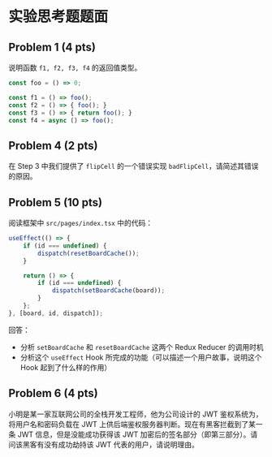 # 实验思考题题面

## Problem 1 (4 pts)

说明函数 `f1, f2, f3, f4` 的返回值类型。

```typescript
const foo = () => 0;

const f1 = () => foo();
const f2 = () => { foo(); }
const f3 = () => { return foo(); }
const f4 = async () => foo();
```

## Problem 4 (2 pts)

在 Step 3 中我们提供了 `flipCell` 的一个错误实现 `badFlipCell`，请简述其错误的原因。

## Problem 5 (10 pts)

阅读框架中 `src/pages/index.tsx` 中的代码：

```typescript
useEffect(() => {
    if (id === undefined) {
        dispatch(resetBoardCache());
    }

    return () => {
        if (id === undefined) {
            dispatch(setBoardCache(board));
        }
    };
}, [board, id, dispatch]);
```

回答：

- 分析 `setBoardCache` 和 `resetBoardCache` 这两个 Redux Reducer 的调用时机
- 分析这个 `useEffect` Hook 所完成的功能（可以描述一个用户故事，说明这个 Hook 起到了什么样的作用）

## Problem 6 (4 pts)

小明是某一家互联网公司的全栈开发工程师，他为公司设计的 JWT 鉴权系统为，将用户名和密码负载在 JWT 上供后端鉴权服务器判断。现在有黑客拦截到了某一条 JWT 信息，但是没能成功获得该 JWT 加密后的签名部分（即第三部分）。请问该黑客有没有成功劫持该 JWT 代表的用户，请说明理由。
